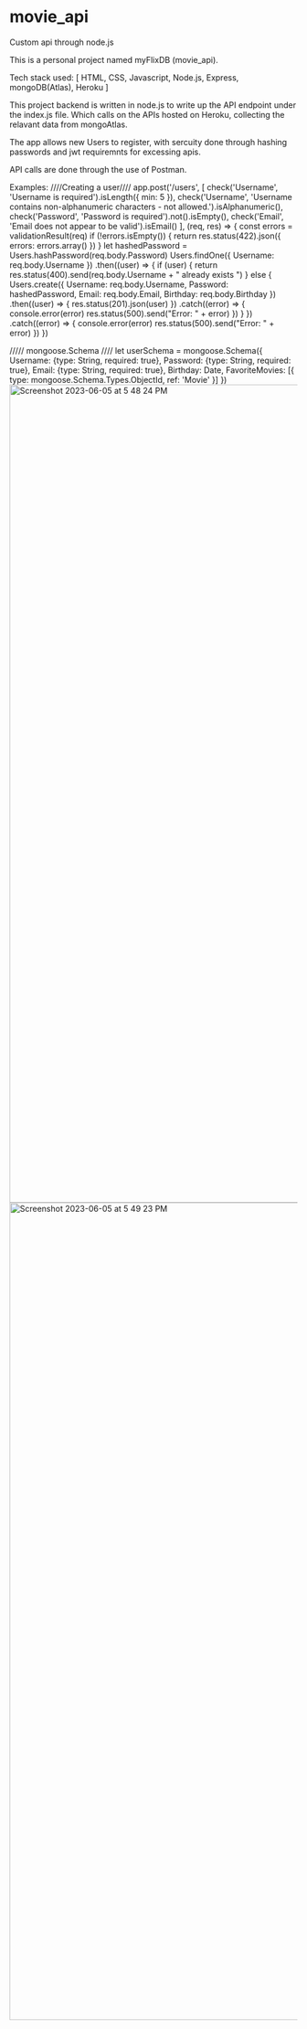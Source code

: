 # movie_api
Custom api through node.js


This is a personal project named myFlixDB (movie_api).

Tech stack used: [ HTML, CSS, Javascript, Node.js, Express, mongoDB(Atlas), Heroku ]

This project backend is written in node.js to write up the API endpoint under the index.js file. Which calls on the APIs hosted on Heroku, collecting the relavant data from mongoAtlas.

The app allows new Users to register, with sercuity done through hashing passwords and jwt requiremnts for excessing apis. 

API calls are done through the use of Postman.

Examples:
////Creating a user////
app.post('/users',
  [
    check('Username', 'Username is required').isLength({ min: 5 }),
    check('Username', 'Username contains non-alphanumeric characters - not allowed.').isAlphanumeric(),
    check('Password', 'Password is required').not().isEmpty(),
    check('Email', 'Email does not appear to be valid').isEmail()
  ],
  (req, res) => {
    const errors = validationResult(req)
    if (!errors.isEmpty()) {
      return res.status(422).json({ errors: errors.array() })
    }
    let hashedPassword = Users.hashPassword(req.body.Password)
    Users.findOne({ Username: req.body.Username })
      .then((user) => {
        if (user) {
          return res.status(400).send(req.body.Username + " already exists ")
        } else {
          Users.create({
            Username: req.body.Username,
            Password: hashedPassword,
            Email: req.body.Email,
            Birthday: req.body.Birthday
          })
            .then((user) => {
              res.status(201).json(user)
            })
            .catch((error) => {
              console.error(error)
              res.status(500).send("Error: " + error)
            })
        }
      })
      .catch((error) => {
        console.error(error)
        res.status(500).send("Error: " + error)
      })
  })
  
  ///// mongoose.Schema ////
  let userSchema = mongoose.Schema({
    Username: {type: String, required: true},
    Password: {type: String, required: true},
    Email: {type: String, required: true},
    Birthday: Date,
    FavoriteMovies: [{ type: mongoose.Schema.Types.ObjectId, ref: 'Movie' }]
  })
<img width="1432" alt="Screenshot 2023-06-05 at 5 48 24 PM" src="https://github.com/sam-vic/movie_api/assets/64434536/e804333d-aa53-4035-bd5e-a3fa2a9f3606">
<img width="1431" alt="Screenshot 2023-06-05 at 5 49 23 PM" src="https://github.com/sam-vic/movie_api/assets/64434536/19896afe-5825-41f1-8d44-d449b2b39e92">
